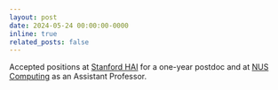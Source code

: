 ```yaml
---
layout: post
date: 2024-05-24 00:00:00-0000
inline: true
related_posts: false
---
```


Accepted positions at <a href="https://hai.stanford.edu" target="_blank">Stanford HAI</a> for a one-year postdoc and at <a href="https://www.comp.nus.edu.sg" target="_blank">NUS Computing</a> as an Assistant Professor.
